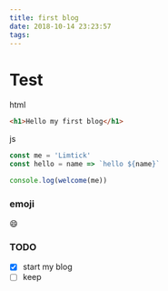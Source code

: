 ```yaml
---
title: first blog
date: 2018-10-14 23:23:57
tags:
---
```


# Test

html

```html
<h1>Hello my first blog</h1>
```

js

```javascript
const me = 'Limtick'
const hello = name => `hello ${name}`

console.log(welcome(me))
```

### emoji

:smile:

### TODO

- [x] start my blog
- [ ] keep
